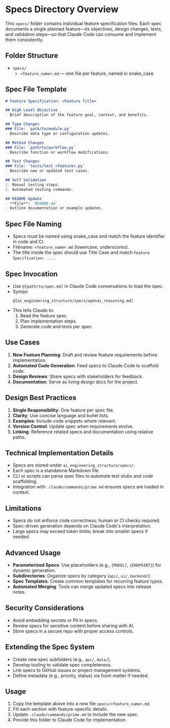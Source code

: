 # Specs Directory Overview

This `specs/` folder contains individual feature specification files. Each spec documents a single planned feature—its objectives, design changes, tests, and validation steps—so that Claude Code can consume and implement them consistently.

## Folder Structure

- `specs/`
  - `<feature_name>.md` — one file per feature, named in snake_case.

## Spec File Template

```markdown
# Feature Specification: <Feature Title>

## High Level Objective
- Brief description of the feature goal, context, and benefits.

## Type Changes
### File: `path/to/module.py`
- Describe data type or configuration updates.

## Method Changes
### File: `path/to/workflow.py`
- Describe function or workflow modifications.

## Test Changes
### File: `tests/test_<feature>.py`
- Describe new or updated test cases.

## Self Validation
1. Manual testing steps.
2. Automated testing commands.

## README Update
- **File**: `README.md`
- Outline documentation or example updates.
```

## Spec File Naming
- Specs must be named using snake_case and match the feature identifier in code and CI.
- Filename: `<feature_name>.md` (lowercase, underscores).
- The title inside the spec should use Title Case and match `Feature Specification: ...`.

## Spec Invocation
- Use `@[path/to/spec.md]` in Claude Code conversations to load the spec.
- Syntax:
  ```text
  @[ai_engineering_structure/specs/openai_reasoning.md]
  ```
- This tells Claude to:
  1. Read the feature spec.
  2. Plan implementation steps.
  3. Generate code and tests per spec.

## Use Cases
1. **New Feature Planning**: Draft and review feature requirements before implementation.
2. **Automated Code Generation**: Feed specs to Claude Code to scaffold code.
3. **Design Reviews**: Share specs with stakeholders for feedback.
4. **Documentation**: Serve as living design docs for the project.

## Design Best Practices
1. **Single Responsibility**: One feature per spec file.
2. **Clarity**: Use concise language and bullet lists.
3. **Examples**: Include code snippets where relevant.
4. **Version Control**: Update spec when requirements evolve.
5. **Linking**: Reference related specs and documentation using relative paths.

## Technical Implementation Details
- Specs are stored under `ai_engineering_structure/specs/`.
- Each spec is a standalone Markdown file.
- CLI or scripts can parse spec files to automate test stubs and code scaffolding.
- Integration with `.claude/commands/prime.md` ensures specs are loaded in context.

## Limitations
- Specs do not enforce code correctness; human or CI checks required.
- Spec-driven generation depends on Claude Code's interpretation.
- Large specs may exceed token limits; break into smaller specs if needed.

## Advanced Usage
- **Parameterized Specs**: Use placeholders (e.g., `{MODEL}`, `{ENDPOINT}`) for dynamic generation.
- **Subdirectories**: Organize specs by category (`api/`, `ui/`, `backend/`).
- **Spec Templates**: Create common templates for recurring feature types.
- **Automated Merging**: Tools can merge updated specs into release notes.

## Security Considerations
- Avoid embedding secrets or PII in specs.
- Review specs for sensitive content before sharing with AI.
- Store specs in a secure repo with proper access controls.

## Extending the Spec System
- Create new spec subfolders (e.g., `api/`, `data/`).
- Develop tooling to validate spec completeness.
- Link specs to GitHub issues or project management systems.
- Define metadata (e.g., priority, status) via front-matter if needed.

## Usage

1. Copy the template above into a new file `specs/<feature_name>.md`.
2. Fill each section with feature-specific details.
3. Update `.claude/commands/prime.md` to include the new spec.
4. Provide this folder to Claude Code for implementation.